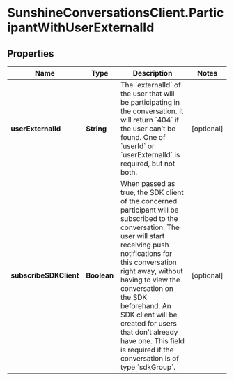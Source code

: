 # SunshineConversationsClient.ParticipantWithUserExternalId

## Properties

Name | Type | Description | Notes
------------ | ------------- | ------------- | -------------
**userExternalId** | **String** | The &#x60;externalId&#x60; of the user that will be participating in the conversation. It will return &#x60;404&#x60; if the user can’t be found. One of &#x60;userId&#x60; or &#x60;userExternalId&#x60; is required, but not both. | [optional] 
**subscribeSDKClient** | **Boolean** | When passed as true, the SDK client of the concerned participant will be subscribed to the conversation. The user will start receiving push notifications for this conversation right away, without having to view the conversation on the SDK beforehand. An SDK client will be created for users that don’t already have one. This field is required if the conversation is of type &#x60;sdkGroup&#x60;. | [optional] 


